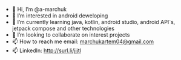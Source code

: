 - 👋 Hi, I’m @a-marchuk
- 👀 I’m interested in android deweloping
- 🌱 I’m currently learning java, kotlin, android studio, android API`s, jetpack compose and other technologies
- 💞️ I’m looking to collaborate on interest projects
- 📫 How to reach me email: marchukartem04@gmail.com
- 📫 LinkedIn: http://surl.li/jjjtl



